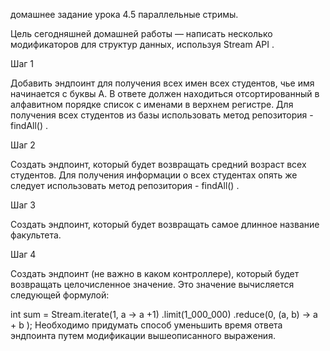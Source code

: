 домашнее задание урока 4.5 параллельные стримы.

Цель сегодняшней домашней работы — написать несколько модификаторов для структур данных, используя
Stream API
.

Шаг 1

Добавить эндпоинт для получения всех имен всех студентов, чье имя начинается с буквы А. В ответе должен находиться отсортированный в алфавитном порядке список с именами в верхнем регистре. Для получения всех студентов из базы использовать метод репозитория -
findAll()
.

Шаг 2

Создать эндпоинт, который будет возвращать средний возраст всех студентов. Для получения информации о всех студентах опять же следует использовать метод репозитория -
findAll()
.

Шаг 3

Создать эндпоинт, который будет возвращать самое длинное название факультета.

Шаг 4

Создать эндпоинт (не важно в каком контроллере), который будет возвращать целочисленное значение. Это значение вычисляется следующей формулой:

int sum = Stream.iterate(1, a -> a +1) .limit(1_000_000) .reduce(0, (a, b) -> a + b );
Необходимо придумать способ уменьшить время ответа эндпоинта путем модификации вышеописанного выражения.

